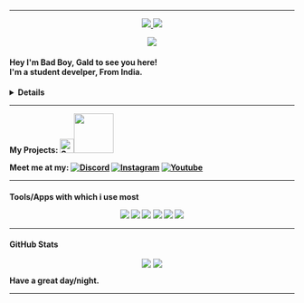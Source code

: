 ----
<p align="center">
   <a href="https://github.com/Bad-Boy-Codes/">
   <img src="https://komarev.com/ghpvc/?username=Bad-Boy-Codes&style=flat-square&color=de1032" />
   <a />
   <a href="https://dsc.gg/badboy">
   <img src="https://img.shields.io/discord/459910889924067358?label=Join%20Community&logo=discord&logoColor=f75454&style=flat-square&color=de1032" />
   <a />
</p>

<p align="center">
<a href="https://discord.com/users/445073800850046977">
<img src="https://discord.c99.nl/widget/theme-3/445073800850046977.png" />
<a />
</p>
<h4> Hey I'm Bad Boy, Gald to see you here! <br>I'm a student develper, From India. &nbsp; <h4/>
<details>
<h4>About Me<h4>

- Currently working on discord bots and rest api
- Weeb (Currently watching Tokyo Ghoul:RE)
- [Website](https://bad-boy-codes.github.io) (Developing)
</details>

----

<p>My Projects: <a href="https://top.gg/bot/858565390615707668" target="_blank">
<img title="Suzumi" width="25px" src="https://ami.animecharactersdatabase.com/uploads/chars/68195-134968560.png"><img width="70px"src="https://img.shields.io/badge/-Suzumi-de1032?style=flat&logo=hotjar&logoColor=white"/>  <a /> 
<p />
<p align="center">
<p> Meet me at my: <a href="https://dsc.gg/badboy"><img title="Discord" src="https://img.shields.io/badge/-Discord-7289DA?style=for-the-badge&logo=discord&logoColor=white"/></a>
<a href="https://instagram.com/_itz.bad.boy_"><img alt="Instagram" title="Instagram" src="https://img.shields.io/badge/-Instagram-E1306C?style=for-the-badge&logo=instagram&logoColor=white"/></a>
<a href="https://www.youtube.com/channel/UC9j9vzkxZvUHWOlDBx-fajw?sub_confirmation=1"><img alt="Youtube" title="Youtube" src="https://img.shields.io/badge/-Youtube-FF0000?style=for-the-badge&logo=youtube&logoColor=white"/></a>
<p />

----

<h4>
Tools/Apps with which i use most </>
<p align="center">
   <img src="https://img.shields.io/badge/node.js%20-%2343853D.svg?&style=for-the-badge&logo=node.js&logoColor=white" />
   <img src="https://img.shields.io/badge/javascript%20-%23323330.svg?&style=for-the-badge&logo=javascript&logoColor=%23F7DF1E" />
   <img src="https://img.shields.io/badge/html5%20-%23E34F26.svg?&style=for-the-badge&logo=html5&logoColor=white" />
   <img src="https://img.shields.io/badge/css3%20-%231572B6.svg?&style=for-the-badge&logo=css3&logoColor=white" />
   <img src="https://img.shields.io/badge/github%20-%23121011.svg?&style=for-the-badge&logo=github&logoColor=white" />
   <img src="https://img.shields.io/badge/MongoDB-%234ea94b.svg?&style=for-the-badge&logo=mongodb&logoColor=white" />
</p>

----

<h4>
GitHub Stats
<p align="center">
   <img align="center" src="https://github-readme-stats.vercel.app/api/top-langs/?username=Bad-Boy-Codes&show_icons=true&layout=compact&hide_border=true&theme=monokai" />
   <img align="center" src="https://github-readme-stats.vercel.app/api?username=Bad-Boy-Codes&show_icons=true&theme=monokai&line_height=21" />
</p>
Have a great day/night.

----
